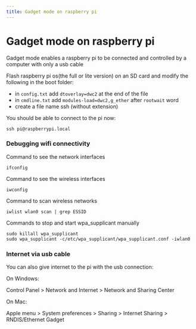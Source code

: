 ```yaml
---
title: Gadget mode on raspberry pi
---
```


# Gadget mode on raspberry pi

Gadget mode enables a raspberry pi to be connected and controlled by a computer with only a usb cable

Flash raspberry pi os(the full or lite version) on an SD card and modify the following in the boot folder:
- in `config.txt` add `dtoverlay=dwc2` at the end of the file
- in `cmdline.txt` add `modules-load=dwc2,g_ether` after `rootwait` word
- create a file name ssh (without extension)

You should be able to connect to the pi now:
```
ssh pi@raspberrypi.local
```

### Debugging wifi connectivity 

Command to see the network interfaces
```
ifconfig
```

Command to see the wireless interfaces
```
iwconfig
```

Command to scan wireless networks
```
iwlist wlan0 scan | grep ESSID
```

Commands to stop and start wpa_supplicant manually
```
sudo killall wpa_supplicant
sudo wpa_supplicant -c/etc/wpa_supplicant/wpa_supplicant.conf -iwlan0
``` 

### Internet via usb cable

You can also give internet to the pi with the usb connection:

On Windows:

Control Panel > Network and Internet > Network and Sharing Center

On Mac: 

Apple menu > System preferences > Sharing > Internet Sharing > RNDIS/Ethernet Gadget

